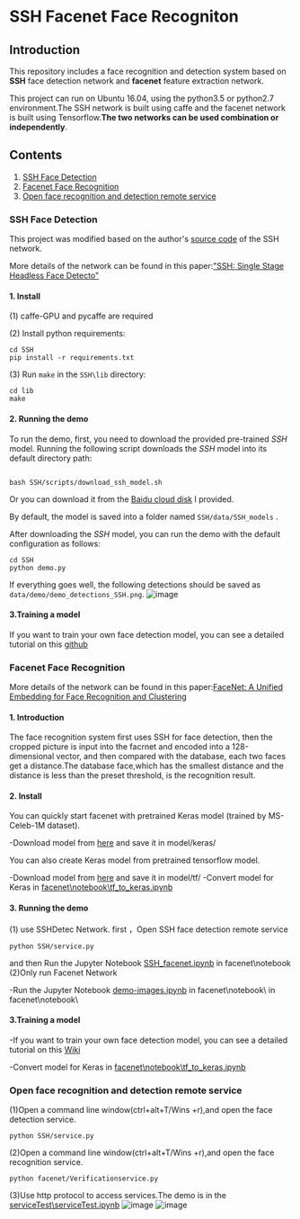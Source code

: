 # SSH Facenet Face Recogniton

## Introduction
This repository includes a face recognition and detection system based on **SSH** face detection network and **facenet** feature extraction network.

This project can run on  Ubuntu 16.04, using the python3.5 or python2.7 environment.The SSH network is built using caffe and the facenet network is built using Tensorflow.**The two networks can be used combination or independently**.

## Contents

1. [SSH Face Detection](#SSH)
2. [Facenet Face Recognition](#Facenet)
3. [Open face recognition and detection remote service](#Open)


<a name="SSH"> </a>
### SSH Face Detection
This project was modified based on the author's [source code](https://github.com/mahyarnajibi/SSH) of the SSH network.

More details of the network can be found in this paper:["SSH: Single Stage Headless Face Detecto"](https://arxiv.org/abs/1708.03979)
#### 1. Install
(1) caffe-GPU and pycaffe are required

(2) Install python requirements:
```
cd SSH
pip install -r requirements.txt
```
(3)  Run ```make``` in the ```SSH\lib``` directory:
```
cd lib
make
```
#### 2. Running the demo
To run the demo, first, you need to download the provided pre-trained *SSH* model. Running the following script downloads the *SSH* model into its default directory path:
```

bash SSH/scripts/download_ssh_model.sh
```
Or you can download it from the [Baidu cloud disk](https://pan.baidu.com/s/1KDiuJ1GA3WqoAMg49aRsiw) I provided.

By default, the model is saved into a folder named ```SSH/data/SSH_models``` .

After downloading the *SSH* model, you can run the demo with the default configuration as follows:
```
cd SSH
python demo.py
```
If everything goes well, the following detections should be saved as ```data/demo/demo_detections_SSH.png```.
![image](https://github.com/A-bone1/SSH-Facenet-FaceRecognition/blob/master/SSH/data/demo/demo_detections_SSH.png)
#### 3.Training a model
If you want to train your own face detection model, you can see a detailed tutorial on this [github](https://github.com/mahyarnajibi/SSH)

<a name="Facenet"></a>
### Facenet Face Recognition
More details of the network can be found in this paper:[FaceNet: A Unified Embedding for Face Recognition and Clustering](https://arxiv.org/abs/1503.03832)
#### 1. Introduction
The face recognition system first uses SSH for face detection, then the cropped picture is input into the facrnet and encoded into a 128-dimensional vector, and then compared with the database, each two faces get a distance.The database face,which has the smallest distance and the distance is less than the preset threshold, is the recognition result.

#### 2. Install
You can quickly start facenet with pretrained Keras model (trained by MS-Celeb-1M dataset).

-Download model from [here](https://pan.baidu.com/s/1KDiuJ1GA3WqoAMg49aRsiw) and save it in model/keras/

You can also create Keras model from pretrained tensorflow model.

-Download model from [here](https://pan.baidu.com/s/1KDiuJ1GA3WqoAMg49aRsiw) and save it in model/tf/
-Convert model for Keras in [facenet\notebook\tf_to_keras.ipynb](https://github.com/A-bone1/SSH-Facenet-FaceRecognition/blob/master/facenet/notebook/tf_to_keras.ipynb)

#### 3. Running the demo
(1) use SSHDetec Network.
first ，Open SSH face detection remote service
```
python SSH/service.py
```
and then Run the Jupyter Notebook [SSH_facenet.ipynb](https://github.com/A-bone1/SSH-Facenet-FaceRecognition/blob/master/facenet/notebook/SSH_facenet.ipynb) in facenet\notebook\
(2)Only run Facenet Network

-Run the Jupyter Notebook [demo-images.ipynb](https://github.com/A-bone1/SSH-Facenet-FaceRecognition/blob/master/facenet/notebook/demo-images%20.ipynb) in facenet\notebook\ in facenet\notebook\

#### 3.Training a model
-If you want to train your own face detection model, you can see a detailed tutorial on this [Wiki](https://github.com/davidsandberg/facenet/wiki/Classifier-training-of-inception-resnet-v1)

-Convert model for Keras in [facenet\notebook\tf_to_keras.ipynb](https://github.com/A-bone1/SSH-Facenet-FaceRecognition/blob/master/facenet/notebook/tf_to_keras.ipynb)

<a name="Open"> </a>
### Open face recognition and detection remote service

(1)Open a command line window(ctrl+alt+T/Wins +r),and open the face detection service.
```
python SSH/service.py
```
(2)Open a command line window(ctrl+alt+T/Wins +r),and open the face recognition service.
```
python facenet/Verificationservice.py
```
(3)Use http protocol to access services.The demo is in the [serviceTest\serviceTest.ipynb](https://github.com/A-bone1/SSH-Facenet-FaceRecognition/blob/master/serviceTest/serviceTest.ipynb)
![image](https://github.com/A-bone1/SSH-Facenet-FaceRecognition/blob/master/serviceTest/demoImg/detectService.jpg)
![image](https://github.com/A-bone1/SSH-Facenet-FaceRecognition/blob/master/serviceTest/demoImg/recogService.jpg)
